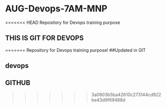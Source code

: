 # AUG-Devops-7AM-MNP
<<<<<<< HEAD
Repository for Devops training purpose
## THIS IS GIT FOR DEVOPS ##
=======
Repository for Devops training purpose!
##Updated in GIT
## devops ##
## GITHUB ##
>>>>>>> 3a0803b5ba42610c273144cd922be43d9f69488d
